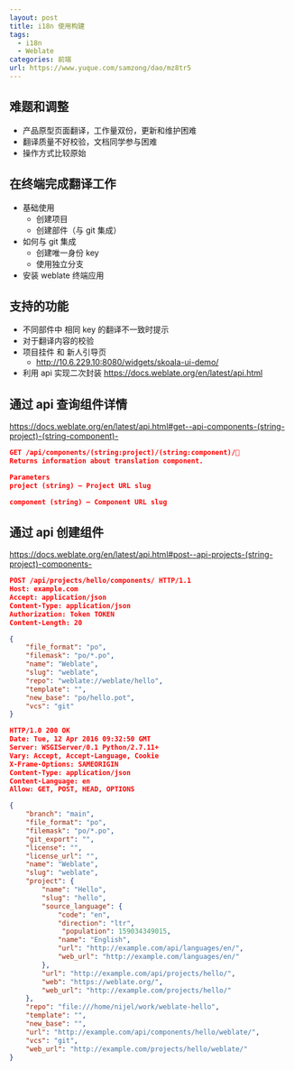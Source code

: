 ```yaml
---
layout: post
title: i18n 使用构建
tags:
  - i18n
  - Weblate
categories: 前端
url: https://www.yuque.com/samzong/dao/mz8tr5
---
```




## 难题和调整

- 产品原型页面翻译，工作量双份，更新和维护困难
- 翻译质量不好校验，文档同学参与困难
- 操作方式比较原始

## 在终端完成翻译工作

- 基础使用
  - 创建项目
  - 创建部件（与 git 集成）
- 如何与 git 集成
  - 创建唯一身份 key
  - 使用独立分支
- 安装 weblate 终端应用

## 支持的功能

- 不同部件中 相同 key 的翻译不一致时提示
- 对于翻译内容的校验
- 项目挂件 和 新人引导页
  - <http://10.6.229.10:8080/widgets/skoala-ui-demo/>
- 利用 api 实现二次封装 <https://docs.weblate.org/en/latest/api.html>

## 通过 api 查询组件详情

<https://docs.weblate.org/en/latest/api.html#get--api-components-(string-project)-(string-component)->

```json
GET /api/components/(string:project)/(string:component)/
Returns information about translation component.

Parameters
project (string) – Project URL slug

component (string) – Component URL slug
```

## 通过 api 创建组件

<https://docs.weblate.org/en/latest/api.html#post--api-projects-(string-project)-components->

```json
POST /api/projects/hello/components/ HTTP/1.1
Host: example.com
Accept: application/json
Content-Type: application/json
Authorization: Token TOKEN
Content-Length: 20

{
    "file_format": "po",
    "filemask": "po/*.po",
    "name": "Weblate",
    "slug": "weblate",
    "repo": "weblate://weblate/hello",
    "template": "",
    "new_base": "po/hello.pot",
    "vcs": "git"
}
```

```json
HTTP/1.0 200 OK
Date: Tue, 12 Apr 2016 09:32:50 GMT
Server: WSGIServer/0.1 Python/2.7.11+
Vary: Accept, Accept-Language, Cookie
X-Frame-Options: SAMEORIGIN
Content-Type: application/json
Content-Language: en
Allow: GET, POST, HEAD, OPTIONS

{
    "branch": "main",
    "file_format": "po",
    "filemask": "po/*.po",
    "git_export": "",
    "license": "",
    "license_url": "",
    "name": "Weblate",
    "slug": "weblate",
    "project": {
        "name": "Hello",
        "slug": "hello",
        "source_language": {
            "code": "en",
            "direction": "ltr",
             "population": 159034349015,
            "name": "English",
            "url": "http://example.com/api/languages/en/",
            "web_url": "http://example.com/languages/en/"
        },
        "url": "http://example.com/api/projects/hello/",
        "web": "https://weblate.org/",
        "web_url": "http://example.com/projects/hello/"
    },
    "repo": "file:///home/nijel/work/weblate-hello",
    "template": "",
    "new_base": "",
    "url": "http://example.com/api/components/hello/weblate/",
    "vcs": "git",
    "web_url": "http://example.com/projects/hello/weblate/"
}
```

